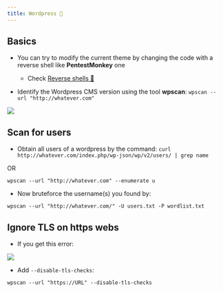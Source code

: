 ```yaml
---
title: Wordpress 🍔
---
```

## Basics

- You can try to modify the current theme by changing the code with a reverse shell like **PentestMonkey** one
  - Check [Reverse shells 👾](reverse_shells.md)

- Identify the Wordpress CMS version using the tool **wpscan**: `wpscan --url "http://whatever.com"`

![](Pasted%20image%2020240320111450.png)



## Scan for users

- Obtain all users of a wordpress by the command: `curl http://whatever.com/index.php/wp-json/wp/v2/users/ | grep name`

OR

```shell
wpscan --url "http://whatever.com" --enumerate u
```

- Now bruteforce the username(s) you found by: 

```shell
wpscan --url "http://whatever.com/" -U users.txt -P wordlist.txt
```
## Ignore TLS on https webs

- If you get this error:

![](Pasted%20image%2020240419113548.png)

- Add `--disable-tls-checks`:

```shell
wpscan --url "https://URL" --disable-tls-checks
```